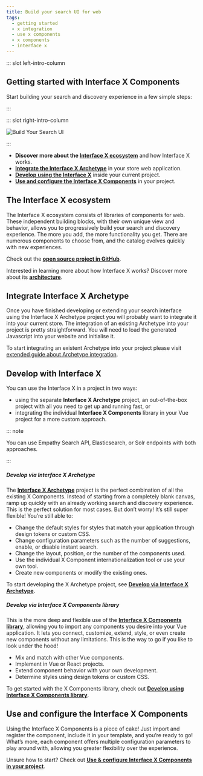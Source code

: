 ```yaml
---
title: Build your search UI for web
tags:
  - getting started
  - x integration
  - use x components
  - x components
  - interface x
---
```


::: slot left-intro-column

## Getting started with Interface X Components

Start building your search and discovery experience in a few simple steps:

:::

::: slot right-intro-column

<img :src="$withBase('/assets/media/build-search-ui.svg')" alt="Build Your Search UI">

:::

- **Discover more about the [Interface X ecosystem](#the-interface-x-ecosystem)** and how
  Interface&nbsp;X works.
- **[Integrate the Interface X Archetype](#integrate-interface-x-archetype)** in your store web
  application.
- **[Develop using the Interface X](#develop-with-interface-x)** inside your current project.
- **[Use and configure the Interface X Components](#use-and-configure-the-interface-x-components)**
  in your project.

<!-- 3. Style your UI. 4. Translate your search experience-->
<!-- HIDE VIDEO UNTIL CONTENT BOX FIXED <VideoContent title="Want to learn more?" :links="[{title:'How-to guide',link:'/develop-empathy-platform/build-search-ui/web-x-components-integration-guide'},{title:'Architecture',link:'/develop-empathy-platform/build-search-ui/x-architecture/'},{title:'UI reference',link:'/develop-empathy-platform/ui-reference/'}]"></VideoContent>-->

## The Interface X ecosystem

The Interface&nbsp;X ecosystem consists of libraries of components for web. These independent
building blocks, with their own unique view and behavior, allows you to progressively build your
search and discovery experience. The more you add, the more functionality you get. There are
numerous components to choose from, and the catalog evolves quickly with new experiences.

Check out the **[open source project in GitHub](https://github.com/empathyco/x)**.

Interested in learning more about how Interface&nbsp;X works? Discover more about its
**[architecture](x-architecture/README.md)**.

## Integrate Interface X Archetype

Once you have finished developing or extending your search interface using the
Interface&nbsp;X&nbsp;Archetype project you will probably want to integrate it into your current
store. The integration of an existing Archetype into your project is pretty straightforward. You
will need to load the generated Javascript into your website and initialise it.

To start integrating an existent Archetype into your project please visit
[extended guide about Archetype integration](web-archetype-integration-guide.md).

## Develop with Interface X

You can use the Interface X in a project in two ways:

- using the separate **Interface&nbsp;X&nbsp;Archetype** project, an out-of-the-box project with all
  you need to get up and running fast, or
- integrating the individual **Interface&nbsp;X&nbsp;Components** library in your Vue project for a
  more custom approach.

::: note

You can use Empathy Search API, Elasticsearch, or Solr endpoints with both approaches.

:::

##### Develop via Interface X Archetype

The **[Interface&nbsp;X&nbsp;Archetype](https://github.com/empathyco/x-archetype)** project is the
perfect combination of all the existing X&nbsp;Components. Instead of starting from a completely
blank canvas, ramp up quickly with an already working search and discovery experience. This is the
perfect solution for most cases. But don’t worry! It’s still super flexible! You’re still able to:

- Change the default styles for styles that match your application through design tokens or custom
  CSS.
- Change configuration parameters such as the number of suggestions, enable, or disable instant
  search.
- Change the layout, position, or the number of the components used.
- Use the individual X&nbsp;Component internationalization tool or use your own tool.
- Create new components or modify the existing ones.

To start developing the X&nbsp;Archetype project, see
**[Develop via Interface X Archetype](web-archetype-development-guide.md)**.

##### Develop via Interface X Components library

This is the more deep and flexible use of the
**[Interface X Components library](https://github.com/empathyco/x/tree/main/packages/x-components)**,
allowing you to import any components you desire into your Vue application. It lets you connect,
customize, extend, style, or even create new components without any limitations. This is the way to
go if you like to look under the hood!

- Mix and match with other Vue components.
- Implement in Vue or React projects.
- Extend component behavior with your own development.
- Determine styles using design tokens or custom CSS.

To get started with the X Components library, check out
**[Develop using Interface X Components library](web-x-components-integration-guide.md)**.

## Use and configure the Interface X Components

Using the Interface&nbsp;X&nbsp;Components is a piece of cake! Just import and register the
component, include it in your template, and you’re ready to go! What’s more, each component offers
multiple configuration parameters to play around with, allowing you greater flexibility over the
experience.

Unsure how to start? Check out
**[Use & configure Interface X Components in your project](web-use-x-components-guide.md)**.

<!--
## Style your UI

## Translate your search experience

-->
